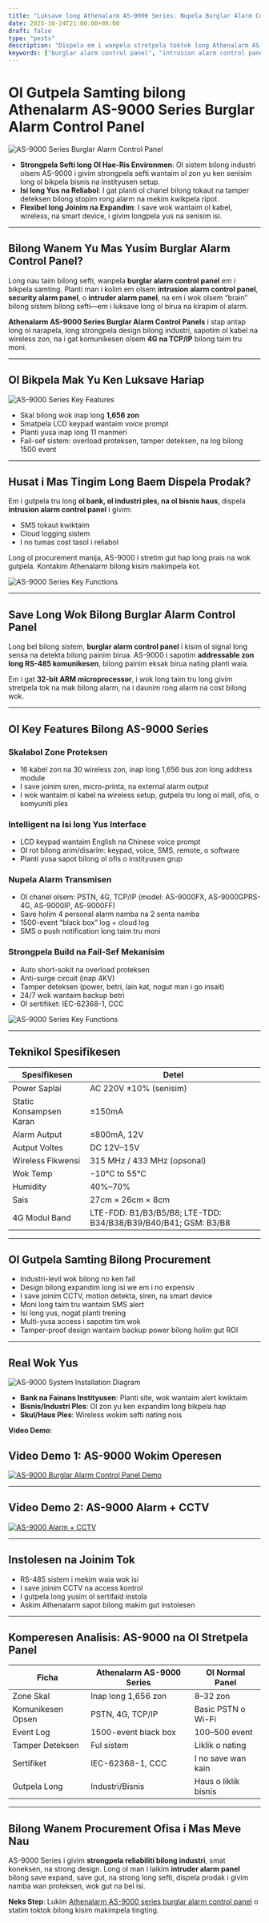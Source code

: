 ```yaml
---
title: "Luksave long Athenalarm AS-9000 Series: Nupela Burglar Alarm Control Panel"
date: 2025-10-24T21:00:00+08:00
draft: false
type: "posts"
description: "Dispela em i wanpela stretpela toktok long Athenalarm AS-9000 Series burglar alarm control panel, em i gutpela tru long yusim long ol ples bilong wok, bisnis na haus. Skulim ol bikpela samting, ol gutpela samting, na ol mak bilong baim dispela sistem."
keywords: ["burglar alarm control panel", "intrusion alarm control panel", "security alarm panel", "intruder alarm panel"]
---
```


# Ol Gutpela Samting bilong Athenalarm AS-9000 Series Burglar Alarm Control Panel

![AS-9000 Series Burglar Alarm Control Panel](https://athenalarm.com/wp-content/uploads/2022/02/Athenalarm-alarm-control-panel.jpg)

- **Strongpela Sefti long Ol Hae-Ris Environmen**: Ol sistem bilong industri olsem AS-9000 i givim strongpela sefti wantaim ol zon yu ken senisim long ol bikpela bisnis na instityusen setup.  
- **Isi long Yus na Reliabol**: I gat planti ol chanel bilong tokaut na tamper deteksen bilong stopim rong alarm na mekim kwikpela ripot.  
- **Flexibel long Joinim na Expandim**: I save wok wantaim ol kabel, wireless, na smart device, i givim longpela yus na senisim isi.  

---

## Bilong Wanem Yu Mas Yusim Burglar Alarm Control Panel?

Long nau taim bilong sefti, wanpela **burglar alarm control panel** em i bikpela samting. Planti man i kolim em olsem **intrusion alarm control panel**, **security alarm panel**, o **intruder alarm panel**, na em i wok olsem “brain” bilong sistem bilong sefti—em i luksave long ol birua na kirapim ol alarm.  

**Athenalarm AS-9000 Series Burglar Alarm Control Panels** i stap antap long ol narapela, long strongpela design bilong industri, sapotim ol kabel na wireless zon, na i gat komunikesen olsem **4G na TCP/IP** bilong taim tru moni.  

---

## Ol Bikpela Mak Yu Ken Luksave Hariap

![AS-9000 Series Key Features](https://athenalarm.com/wp-content/uploads/2025/10/Athenalarm-alarm-control-panel-1.jpg)

- Skal bilong wok inap long **1,656 zon**  
- Smatpela LCD keypad wantaim voice prompt  
- Planti yusa inap long 11 manmeri  
- Fail-sef sistem: overload proteksen, tamper deteksen, na log bilong 1500 event  

---

## Husat i Mas Tingim Long Baem Dispela Prodak?

Em i gutpela tru long **ol bank, ol industri ples, na ol bisnis haus**, dispela **intrusion alarm control panel** i givim:  
- SMS tokaut kwiktaim  
- Cloud logging sistem  
- I no tumas cost tasol i reliabol  

Long ol procurement manija, AS-9000 i stretim gut hap long prais na wok gutpela. Kontakim Athenalarm bilong kisim makimpela kot.  

![AS-9000 Series Key Functions](https://athenalarm.com/wp-content/uploads/2025/10/Athenalarm-alarm-control-panel-2-scaled.jpg)

---

## Save Long Wok Bilong Burglar Alarm Control Panel

Long bel bilong sistem, **burglar alarm control panel** i kisim ol signal long sensa na detekta bilong painim birua. AS-9000 i sapotim **addressable zon long RS-485 komunikesen**, bilong painim eksak birua nating planti waia.  

Em i gat **32-bit ARM microprocessor**, i wok long taim tru long givim stretpela tok na mak bilong alarm, na i daunim rong alarm na cost bilong wok.  

---

## Ol Key Features Bilong AS-9000 Series

### Skalabol Zone Proteksen
- 16 kabel zon na 30 wireless zon, inap long 1,656 bus zon long address module  
- I save joinim siren, micro-printa, na external alarm output  
- I wok wantaim ol kabel na wireless setup, gutpela tru long ol mall, ofis, o komyuniti ples  

### Intelligent na Isi long Yus Interface
- LCD keypad wantaim English na Chinese voice prompt  
- Ol rot bilong arim/disarim: keypad, voice, SMS, remote, o software  
- Planti yusa sapot bilong ol ofis o instityusen grup  

### Nupela Alarm Transmisen
- Ol chanel olsem: PSTN, 4G, TCP/IP (model: AS-9000FX, AS-9000GPRS-4G, AS-9000IP, AS-9000FF)  
- Save holim 4 personal alarm namba na 2 senta namba  
- 1500-event “black box” log + cloud log  
- SMS o push notification long taim tru moni  

### Strongpela Build na Fail-Sef Mekanisim
- Auto short-sokit na overload proteksen  
- Anti-surge circuit (inap 4KV)  
- Tamper deteksen (power, betri, lain kat, nogut man i go insait)  
- 24/7 wok wantaim backup betri  
- Ol sertifiket: IEC-62368-1, CCC  

![AS-9000 Series Key Functions](https://athenalarm.com/wp-content/uploads/2025/10/Athenalarm-alarm-control-panel-3.jpg)

---

## Teknikol Spesifikesen

| Spesifikesen | Detel |
|---------------|---------|
| Power Saplai | AC 220V ±10% (senisim) |
| Static Konsampsen Karan | ≤150mA |
| Alarm Autput | ≤800mA, 12V |
| Autput Voltes | DC 12V–15V |
| Wireless Fikwensi | 315 MHz / 433 MHz (opsonal) |
| Wok Temp | -10°C to 55°C |
| Humidity | 40%–70% |
| Sais | 27cm × 26cm × 8cm |
| 4G Modul Band | LTE-FDD: B1/B3/B5/B8; LTE-TDD: B34/B38/B39/B40/B41; GSM: B3/B8 |

---

## Ol Gutpela Samting Bilong Procurement

- Industri-levil wok bilong no ken fail  
- Design bilong expandim long isi we em i no expensiv  
- I save joinim CCTV, motion detekta, siren, na smart device  
- Moni long taim tru wantaim SMS alert  
- Isi long yus, nogat planti trening  
- Multi-yusa access i sapotim tim wok  
- Tamper-proof design wantaim backup power bilong holim gut ROI  

---

## Real Wok Yus

![AS-9000 System Installation Diagram](https://athenalarm.com/wp-content/uploads/2023/11/Large-scale-Bus-wire-Network-Alarm-System-Application-Architecture-Diagram.jpg)

- **Bank na Fainans Instityusen**: Planti site, wok wantaim alert kwiktaim  
- **Bisnis/Industri Ples**: Ol zon yu ken expandim long bikpela hap  
- **Skul/Haus Ples**: Wireless wokim sefti nating nois  

**Video Demo**:

## Video Demo 1: AS-9000 Wokim Operesen
[![AS-9000 Burglar Alarm Control Panel Demo](https://img.youtube.com/vi/OG99LU33DYs/0.jpg)](https://www.youtube.com/watch?v=OG99LU33DYs)

---

## Video Demo 2: AS-9000 Alarm + CCTV
[![AS-9000 Alarm + CCTV](https://img.youtube.com/vi/FouMQpGDZNk/0.jpg)](https://www.youtube.com/shorts/FouMQpGDZNk)

---

## Instolesen na Joinim Tok

- RS-485 sistem i mekim waia wok isi  
- I save joinim CCTV na access kontrol  
- I gutpela long yusim ol sertifaid instola  
- Askim Athenalarm sapot bilong makim gut instolesen  

---

## Komperesen Analisis: AS-9000 na Ol Stretpela Panel

| Ficha | Athenalarm AS-9000 Series | Ol Normal Panel |
|---------|--------------------------|----------------|
| Zone Skal | Inap long 1,656 zon | 8–32 zon |
| Komunikesen Opsen | PSTN, 4G, TCP/IP | Basic PSTN o Wi-Fi |
| Event Log | 1500-event black box | 100–500 event |
| Tamper Deteksen | Ful sistem | Liklik o nating |
| Sertifiket | IEC-62368-1, CCC | I no save wan kain |
| Gutpela Long | Industri/Bisnis | Haus o liklik bisnis |

---

## Bilong Wanem Procurement Ofisa i Mas Meve Nau

AS-9000 Series i givim **strongpela reliabiliti bilong industri**, smat koneksen, na strong design. Long ol man i laikim **intruder alarm panel** bilong save expand, save gut, na strong long sefti, dispela prodak i givim namba wan proteksen, wok gut na bel isi.  

**Neks Step**: Lukim [Athenalarm AS-9000 series burglar alarm control panel](https://athenalarm.com/burglar-alarm/intrusion-alarm-panel/alarm-control-panel/) o statim toktok bilong kisim makimpela tingting.  
